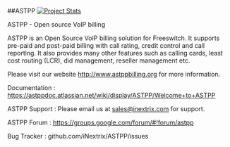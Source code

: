 ##ASTPP [![Project Stats](https://www.openhub.net/p/astpp/widgets/project_thin_badge.gif)](https://www.openhub.net/p/astpp)


ASTPP - Open source VoIP billing 

ASTPP is an Open Source VoIP billing solution for Freeswitch. It supports pre-paid and post-paid billing with call rating, credit control and call reporting. It also provides many other features such as calling cards, least cost routing (LCR), did management, reseller management etc.

Please visit our website http://www.astppbilling.org for more information.

Documentation : 
https://astppdoc.atlassian.net/wiki/display/ASTPP/Welcome+to+ASTPP

ASTPP Support :
Please email us at sales@inextrix.com for support.

ASTPP Forum : 
https://groups.google.com/forum/#!forum/astpp

Bug Tracker : 
github.com/iNextrix/ASTPP/issues